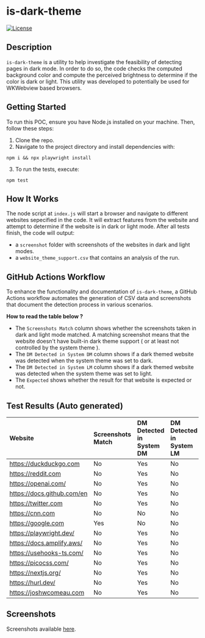 # is-dark-theme

[![License](https://img.shields.io/badge/license-MIT-blue.svg)](https://opensource.org/licenses/MIT)

## Description

`is-dark-theme` is a utility to help investigate the feasibility of detecting pages in dark mode. In order to do so, the code checks the computed background color and compute the perceived brightness to determine if the color is dark or light. This utility was developed to potentially be used for WKWebview based browsers.

## Getting Started

To run this POC, ensure you have Node.js installed on your machine. Then, follow these steps:

1. Clone the repo.
2. Navigate to the project directory and install dependencies with:

```shell
npm i && npx playwright install
```

3. To run the tests, execute:

```shell
npm test
```

## How It Works

The node script at `index.js` will start a browser and navigate to different websites sepecified in the code. It will extract features from the website and attempt to determine if the website is in dark or light mode. After all tests finish, the code will output:

- a `screenshot` folder with screenshots of the websites in dark and light modes.
- a `website_theme_support.csv` that contains an analysis of the run.

## GitHub Actions Workflow

To enhance the functionality and documentation of `is-dark-theme`, a GitHub Actions workflow automates the generation of CSV data and screenshots that document the detection process in various scenarios.

**How to read the table below ?**

- The `Screenshots Match` column shows whether the screenshots taken in dark and light mode matched. A matching screenshot means that the website doesn't have built-in dark theme support ( or at least not controlled by the system theme ).
- The `DM Detected in System DM` column shows if a dark themed website was detected when the system theme was set to dark.
- The `DM Detected in System LM` column shows if a dark themed website was detected when the system theme was set to light.
- The `Expected` shows whether the result for that website is expected or not.

## Test Results (Auto generated)

| Website                    | Screenshots Match   |  DM Detected in System DM   |  DM Detected in System LM   |  Expected   |
|:---------------------------|:--------------------|:----------------------------|:----------------------------|:------------|
| https://duckduckgo.com     | No                  | Yes                         | No                          | ✅           |
| https://reddit.com         | No                  | Yes                         | No                          | ✅           |
| https://openai.com/        | No                  | Yes                         | No                          | ✅           |
| https://docs.github.com/en | No                  | Yes                         | No                          | ✅           |
| https://twitter.com        | No                  | Yes                         | No                          | ✅           |
| https://cnn.com            | No                  | No                          | No                          | ❌           |
| https://google.com         | Yes                 | No                          | No                          | ✅           |
| https://playwright.dev/    | No                  | Yes                         | No                          | ✅           |
| https://docs.amplify.aws/  | No                  | Yes                         | No                          | ✅           |
| https://usehooks-ts.com/   | No                  | Yes                         | No                          | ✅           |
| https://picocss.com/       | No                  | Yes                         | No                          | ✅           |
| https://nextjs.org/        | No                  | Yes                         | No                          | ✅           |
| https://hurl.dev/          | No                  | Yes                         | No                          | ✅           |
| https://joshwcomeau.com    | No                  | Yes                         | No                          | ✅           |
## Screenshots

Screenshots available [here](https://github.com/issammani/is-dark-theme/actions/runs/9039384544/artifacts/1492826417).